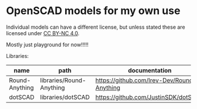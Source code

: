 # OpenSCAD models for my own use

Individual models can have a different license, but unless stated these are licensed under [CC BY-NC 4.0](https://creativecommons.org/licenses/by-nc/4.0/).

Mostly just playground for now!!!!!

Libraries:

| name           | path                      | documentation                                      |
| -------------- | ------------------------- | -------------------------------------------------- |
| Round-Anything | libraries/Round-Anything  | <https://github.com/Irev-Dev/Round-Anything>       |
| dotSCAD | libraries/dotSCAD | <https://github.com/JustinSDK/dotSCAD> |
